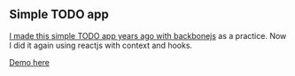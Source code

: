 ## Simple TODO app

[I made this simple TODO app years ago with backbonejs](https://github.com/ricurdofh/todotasks) as a practice. Now I did it again using reactjs with context and hooks.

[Demo here](https://ricurdofh.github.io/todotask-react/)
